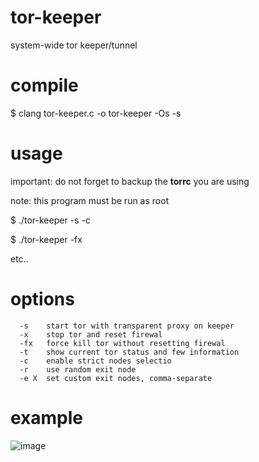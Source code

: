 # tor-keeper
system-wide tor keeper/tunnel

# compile
$ clang tor-keeper.c -o tor-keeper -Os -s

# usage
important: do not forget to backup the **torrc** you are using

note: this program must be run as root

$ ./tor-keeper -s -c

$ ./tor-keeper -fx

etc..

# options
```
  -s    start tor with transparent proxy on keeper
  -x    stop tor and reset firewal
  -fx   force kill tor without resetting firewal
  -t    show current tor status and few information
  -c    enable strict nodes selectio
  -r    use random exit node
  -e X  set custom exit nodes, comma-separate
```
# example
![image](https://github.com/user-attachments/assets/736ff965-4cea-48de-b7cc-458059cc2f6b)
